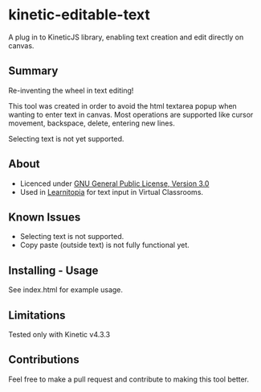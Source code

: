 kinetic-editable-text
=====================

A plug in to KineticJS library, enabling text creation and edit directly on canvas.


Summary
-------

Re-inventing the wheel in text editing!

This tool was created in order to avoid the html textarea popup when wanting to enter text in canvas.
Most operations are supported like cursor movement, backspace, delete, entering new lines.

Selecting text is not yet supported.


About
-----

* Licenced under [GNU General Public License, Version 3.0]
* Used in [Learnitopia] for text input in Virtual Classrooms.


Known Issues
------------

* Selecting text is not supported.
* Copy paste (outside text) is not fully functional yet.


Installing - Usage
----------

See index.html for example usage.


Limitations
-----------

Tested only with Kinetic v4.3.3


Contributions
-------------

Feel free to make a pull request and contribute to making this tool better.

[Learnitopia]: https://learnitopia.com
[GNU General Public License, Version 3.0]: http://www.gnu.org/licenses/gpl-3.0-standalone.html